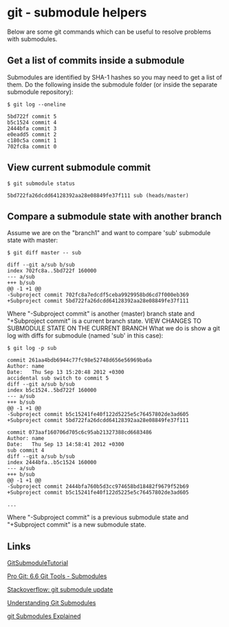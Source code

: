 git - submodule helpers
=========================
Below are some git commands which can be useful to resolve problems with submodules.

Get a list of commits inside a submodule
-------------------------------------------
Submodules are identified by SHA-1 hashes so you may need to get a list of them. Do the following inside the submodule folder (or inside the separate submodule repository):

    $ git log --oneline

    5bd722f commit 5
    b5c1524 commit 4
    2444bfa commit 3
    e0eadd5 commit 2
    c180c5a commit 1
    702fc8a commit 0

View current submodule commit
-------------------------------------------

    $ git submodule status

    5bd722fa26dcdd64128392aa28e08849fe37f111 sub (heads/master)

Compare a submodule state with another branch
-------------------------------------------
Assume we are on the "branch1" and want to compare 'sub' submodule state with master:

    $ git diff master -- sub

    diff --git a/sub b/sub
    index 702fc8a..5bd722f 160000
    --- a/sub
    +++ b/sub
    @@ -1 +1 @@
    -Subproject commit 702fc8a7edcdf5ceba9929958bd6cd7f000eb369
    +Subproject commit 5bd722fa26dcdd64128392aa28e08849fe37f111

Where "-Subproject commit" is another (master) branch state and "+Subproject commit" is a current branch state.
VIEW CHANGES TO SUBMODULE STATE ON THE CURRENT BRANCH
What we do is show a git log with diffs for submodule (named 'sub' in this case):

    $ git log -p sub

    commit 261aa4bdb6944c77fc98e52748d656e56969ba6a
    Author: name
    Date:   Thu Sep 13 15:20:48 2012 +0300
    accidental sub switch to commit 5
    diff --git a/sub b/sub
    index b5c1524..5bd722f 160000
    --- a/sub
    +++ b/sub
    @@ -1 +1 @@
    -Subproject commit b5c15241fe40f122d5225e5c76457802de3ad605
    +Subproject commit 5bd722fa26dcdd64128392aa28e08849fe37f111

    commit 073aaf160706d705c6c95ab21327388cd6683486
    Author: name
    Date:   Thu Sep 13 14:58:41 2012 +0300
    sub commit 4
    diff --git a/sub b/sub
    index 2444bfa..b5c1524 160000
    --- a/sub
    +++ b/sub
    @@ -1 +1 @@
    -Subproject commit 2444bfa760b5d3cc974658bd18482f9679f52b69
    +Subproject commit b5c15241fe40f122d5225e5c76457802de3ad605

    ...

Where "-Subproject commit" is a previous submodule state and "+Subproject commit" is a new submodule state.

Links
-------------------------------------------
[GitSubmoduleTutorial](https://git.wiki.kernel.org/index.php/GitSubmoduleTutorial)

[Pro Git: 6.6 Git Tools - Submodules](http://git-scm.com/book/en/Git-Tools-Submodules)

[Stackoverflow: git submodule update](http://stackoverflow.com/questions/1979167/git-submodule-update)

[Understanding Git Submodules](http://speirs.org/blog/2009/5/11/understanding-git-submodules.html)

[git Submodules Explained](http://longair.net/blog/2010/06/02/git-submodules-explained/)
